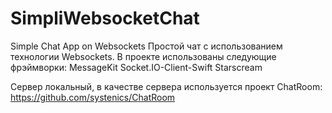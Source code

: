 # SimpliWebsocketChat
Simple Chat App on Websockets
Простой чат с использованием технологии Websockets.
В проекте использованы следующие фрэймворки:
MessageKit
Socket.IO-Client-Swift
Starscream

Сервер локальный, в качестве сервера используется проект ChatRoom:
https://github.com/systenics/ChatRoom
